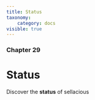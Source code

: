 ```yaml
---
title: Status
taxonomy:
    category: docs
visible: true
---
```


### Chapter 29

# Status

Discover the **status** of sellacious 
